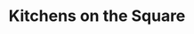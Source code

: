 ---
title: "Kitchens on the Square"
url: /savannah/kitchens-on-the-square/
shop: Haushaltsartikel
---